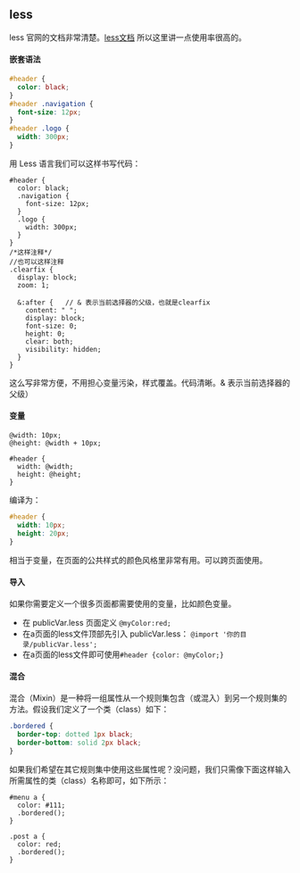 ## less
less 官网的文档非常清楚。[less文档](https://less.bootcss.com/#%E6%A6%82%E8%A7%88)
所以这里讲一点使用率很高的。

#### 嵌套语法
```css
#header {
  color: black;
}
#header .navigation {
  font-size: 12px;
}
#header .logo {
  width: 300px;
}
```
用 Less 语言我们可以这样书写代码：
```less
#header {
  color: black;
  .navigation {
    font-size: 12px;
  }
  .logo {
    width: 300px;
  }
}
/*这样注释*/
//也可以这样注释
.clearfix {
  display: block;
  zoom: 1;

  &:after {   // & 表示当前选择器的父级，也就是clearfix
    content: " ";
    display: block;
    font-size: 0;
    height: 0;
    clear: both;
    visibility: hidden;
  }
}
```
这么写非常方便，不用担心变量污染，样式覆盖。代码清晰。& 表示当前选择器的父级）

#### 变量
```less
@width: 10px;
@height: @width + 10px;

#header {
  width: @width;
  height: @height;
}
```
编译为：
```css
#header {
  width: 10px;
  height: 20px;
}
```
相当于变量，在页面的公共样式的颜色风格里非常有用。可以跨页面使用。

#### 导入
如果你需要定义一个很多页面都需要使用的变量，比如颜色变量。
+ 在 publicVar.less 页面定义 ``@myColor:red;``
+ 在a页面的less文件顶部先引入 publicVar.less： ``@import '你的目录/publicVar.less';``
+ 在a页面的less文件即可使用``#header {color: @myColor;}``

#### 混合
混合（Mixin）是一种将一组属性从一个规则集包含（或混入）到另一个规则集的方法。假设我们定义了一个类（class）如下：
```css
.bordered {
  border-top: dotted 1px black;
  border-bottom: solid 2px black;
}
```
如果我们希望在其它规则集中使用这些属性呢？没问题，我们只需像下面这样输入所需属性的类（class）名称即可，如下所示：
```less
#menu a {
  color: #111;
  .bordered();
}

.post a {
  color: red;
  .bordered();
}
```